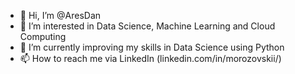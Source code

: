 - 👋 Hi, I’m @AresDan
- 👀 I’m interested in Data Science, Machine Learning and Cloud Computing
- 🌱 I’m currently improving my skills in Data Science using Python
- 📫 How to reach me via LinkedIn (linkedin.com/in/morozovskii/)

<!---
AresDan/AresDan is a ✨ special ✨ repository because its `README.md` (this file) appears on your GitHub profile.
You can click the Preview link to take a look at your changes.
--->
